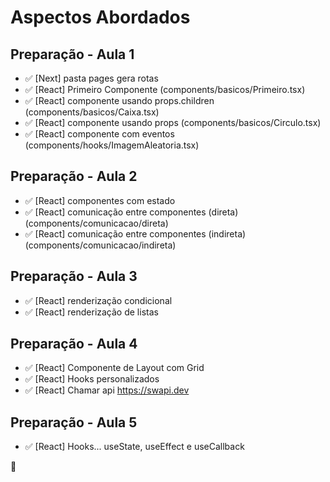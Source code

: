 # Aspectos Abordados

## Preparação - Aula 1

- ✅ [Next] pasta pages gera rotas
- ✅ [React] Primeiro Componente (components/basicos/Primeiro.tsx)
- ✅ [React] componente usando props.children (components/basicos/Caixa.tsx)
- ✅ [React] componente usando props (components/basicos/Circulo.tsx)
- ✅ [React] componente com eventos (components/hooks/ImagemAleatoria.tsx)

## Preparação - Aula 2

- ✅ [React] componentes com estado
- ✅ [React] comunicação entre componentes (direta) (components/comunicacao/direta)
- ✅ [React] comunicação entre componentes (indireta) (components/comunicacao/indireta)

## Preparação - Aula 3

- ✅ [React] renderização condicional
- ✅ [React] renderização de listas

## Preparação - Aula 4

- ✅ [React] Componente de Layout com Grid
- ✅ [React] Hooks personalizados
- ✅ [React] Chamar api https://swapi.dev

## Preparação - Aula 5

- ✅ [React] Hooks... useState, useEffect e useCallback

🔴
